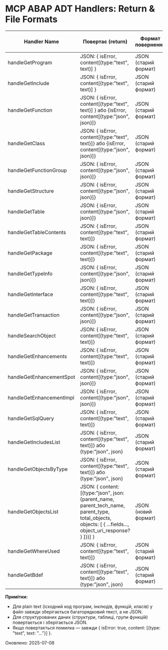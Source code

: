 # MCP ABAP ADT Handlers: Return & File Formats

| Handler Name                | Повертає (return)                | Формат повернення         | Зберігає у файл (filePath) | Формат у файлі         |
|-----------------------------|----------------------------------|---------------------------|----------------------------|------------------------|
| handleGetProgram            | JSON: { isError, content[{type:"text", text}] } | JSON (старий формат)      | plain text                | багаторядковий текст   |
| handleGetInclude            | JSON: { isError, content[{type:"text", text}] } | JSON (старий формат)      | plain text                | багаторядковий текст   |
| handleGetFunction           | JSON: { isError, content[{type:"text", text}] } або {isError, content[{type:"json", json}]} | JSON (старий формат)      | plain text або JSON     | багаторядковий текст або JSON |
| handleGetClass              | JSON: { isError, content[{type:"text", text}]} або {isError, content[{type:"json", json}]}  | JSON (старий формат)      | plain text або JSON     | багаторядковий текст або JSON |
| handleGetFunctionGroup      | JSON: { isError, content[{type:"json", json}]}  | JSON (старий формат)      | JSON                      | JSON                  |
| handleGetStructure          | JSON: { isError, content[{type:"json", json}]}  | JSON (старий формат)      | JSON                      | JSON                  |
| handleGetTable              | JSON: { isError, content[{type:"json", json}]}  | JSON (старий формат)      | JSON                      | JSON                  |
| handleGetTableContents      | JSON: { isError, content[{type:"text", text}]}  | JSON (старий формат)      | JSON                      | JSON                  |
| handleGetPackage            | JSON: { isError, content[{type:"text", text}]}  | JSON (старий формат)      | JSON                      | JSON                  |
| handleGetTypeInfo           | JSON: { isError, content[{type:"json", json}]}  | JSON (старий формат)      | JSON                      | JSON                  |
| handleGetInterface          | JSON: { isError, content[{type:"text", text}]}  | JSON (старий формат)      | JSON                      | JSON                  |
| handleGetTransaction        | JSON: { isError, content[{type:"json", json}]}  | JSON (старий формат)      | JSON                      | JSON                  |
| handleSearchObject          | JSON: { isError, content[{type:"text", text}]}  | JSON (старий формат)      | JSON                      | JSON                  |
| handleGetEnhancements       | JSON: { isError, content[{type:"text", text}]}  | JSON (старий формат)      | JSON                      | JSON                  |
| handleGetEnhancementSpot    | JSON: { isError, content[{type:"json", json}]}  | JSON (старий формат)      | JSON                      | JSON                  |
| handleGetEnhancementImpl    | JSON: { isError, content[{type:"json", json}]}  | JSON (старий формат)      | JSON                      | JSON                  |
| handleGetSqlQuery           | JSON: { isError, content[{type:"text", text}]}  | JSON (старий формат)      | JSON                      | JSON                  |
| handleGetIncludesList       | JSON: { isError, content[{type:"text", text}]} або {type:"json", json} | JSON (старий формат)      | JSON                      | JSON                  |
| handleGetObjectsByType      | JSON: { isError, content[{type:"text", text}]} або {type:"json", json} | JSON (старий формат)      | JSON                      | JSON                  |
| handleGetObjectsList        | JSON: { content: [{type:"json", json: {parent_name, parent_tech_name, parent_type, total_objects, objects: [ { ...fields..., object_uri_response? } ]}}] } | JSON (новий формат) | JSON | JSON (масив об'єктів, для кожного з OBJECT_URI додається object_uri_response з результатом запиту) |
| handleGetWhereUsed          | JSON: { isError, content[{type:"text", text}]}  | JSON (старий формат)      | JSON                      | JSON                  |
| handleGetBdef               | JSON: { isError, content[{type:"text", text}]} або {type:"json", json} | JSON (старий формат)      | JSON                      | JSON                  |

**Примітки:**
- Для plain text (ісходний код програм, інклюдів, функцій, класів) у файл завжди зберігається багаторядковий текст, а не JSON.
- Для структурованих даних (структури, таблиці, групи функцій) повертається і зберігається JSON.
- Якщо повертається помилка — завжди { isError: true, content: [{type: "text", text: "..."}] }.

Оновлено: 2025-07-08
